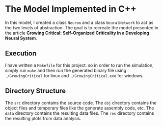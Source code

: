 # The Model Implemented in C++
In this model, I created a class `Neuron` and a class `NeuralNetwork` to act
as the two levels of abstraction. The goal is to recreate the model presented
in the article **Growing Critical: Self-Organized Criticality in a Developing Neural System**.

## Execution
I have written a `Makefile` for this project.
so in order to run the simulation, simply run
`make`
and then run the generated binary file using
`./GrowingCritical`
for linux and
``./GrowingCritical.exe``
for windows.

## Directory Structure
The `src` directory contains the source code.
The `obj` directory contains the object files and temporary files
like the generate assembly code, etc.
The `data` directory contains the resulting data files.
The `res` directory contains the resulting plots from data analysis.
